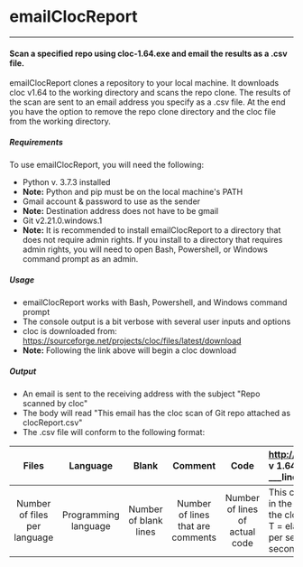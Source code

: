 # emailClocReport
___

#### Scan a specified repo using cloc-1.64.exe and email the results as a .csv file.

emailClocReport clones a repository to your local machine. It downloads cloc v1.64 to the working directory and scans the repo clone. The results of the scan are sent to an email address you specify as a .csv file. At the end you have the option to remove the repo clone directory and the cloc file from the working directory.

##### Requirements

To use emailClocReport, you will need the following:

  - Python v. 3.7.3 installed
  - **Note:** Python and pip must be on the local machine's PATH
  - Gmail account & password to use as the sender 
  - **Note:** Destination address does not have to be gmail
  - Git v2.21.0.windows.1
  - **Note:** It is recommended to install emailClocReport to a directory that does not require admin rights. If you install to a directory that requires admin rights, you will need to open Bash, Powershell, or Windows command prompt as an admin.
 

##### Usage
- emailClocReport works with Bash, Powershell, and Windows command prompt
- The console output is a bit verbose with several user inputs and options
- cloc is downloaded from: <https://sourceforge.net/projects/cloc/files/latest/download>
- **Note:** Following the link above will begin a cloc download


##### Output
- An email is sent to the receiving address with the subject "Repo <repo> scanned by cloc"
- The body will read "This email has the cloc scan of Git repo <repo> attached as clocReport.csv"
- The .csv file will conform to the following format:

Files | Language | Blank | Comment | Code | http://clocsourceforge.net v 1.64 T=___s (___files/s, ___lines/s)
:---:|:---:|:---:|:---:|:---:|:---
Number of files per language | Programming language | Number of blank lines | Number of lines that are comments | Number of lines of actual code | This column only has data in the header, it specifies the cloc source and speed. T = elapsed time and <files per second, lines per second>


